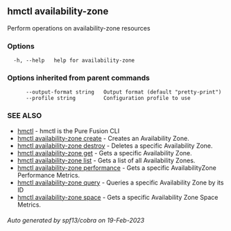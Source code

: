 ## hmctl availability-zone

Perform operations on availability-zone resources

### Options

```
  -h, --help   help for availability-zone
```

### Options inherited from parent commands

```
      --output-format string   Output format (default "pretty-print")
      --profile string         Configuration profile to use
```

### SEE ALSO

* [hmctl](hmctl.md)	 - hmctl is the Pure Fusion CLI
* [hmctl availability-zone create](hmctl_availability-zone_create.md)	 - Creates an Availability Zone.
* [hmctl availability-zone destroy](hmctl_availability-zone_destroy.md)	 - Deletes a specific Availability Zone.
* [hmctl availability-zone get](hmctl_availability-zone_get.md)	 - Gets a specific Availability Zone.
* [hmctl availability-zone list](hmctl_availability-zone_list.md)	 - Gets a list of all Availability Zones.
* [hmctl availability-zone performance](hmctl_availability-zone_performance.md)	 - Gets a specific AvailabilityZone Performance Metrics.
* [hmctl availability-zone query](hmctl_availability-zone_query.md)	 - Queries a specific Availability Zone by its ID
* [hmctl availability-zone space](hmctl_availability-zone_space.md)	 - Gets a specific Availability Zone Space Metrics.

###### Auto generated by spf13/cobra on 19-Feb-2023
